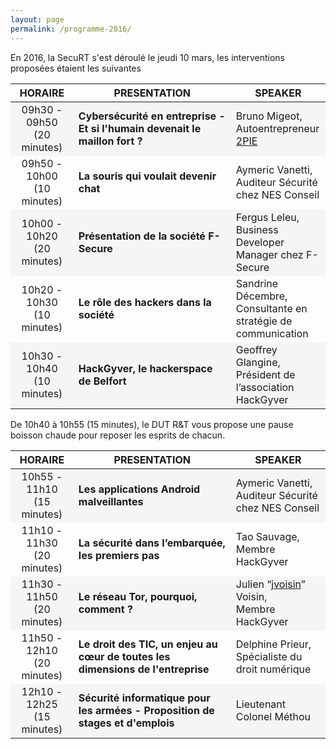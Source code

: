 ```yaml
---
layout: page
permalink: /programme-2016/
---
```


En 2016, la SecuRT s'est déroulé le jeudi 10 mars, les interventions proposées étaient les suivantes

<table>
  <thead>
    <tr style="border-right: none; border-left: none;">
      <th style="text-align: center; width: 20%">HORAIRE</th>
      <th style="width: 50%">PRESENTATION</th>
      <th style="width: 30%">SPEAKER</th>
    </tr>
  </thead>
  <tbody>
    <tr style="background-color: #f5f5f5;">
      <td style="text-align: center">09h30 - 09h50 <br>(20 minutes)</td>
      <td><strong>Cybersécurité en entreprise - Et si l'humain devenait le maillon fort ?</strong></td>
      <td>Bruno Migeot,<br>Autoentrepreneur <a href="http://www.2pie.fr/">2PIE</a></td>
    </tr>
    <tr>
      <td style="text-align: center">09h50 - 10h00 <br>(10 minutes)</td>
      <td><strong>La souris qui voulait devenir chat</strong></td>
      <td>Aymeric Vanetti,<br>Auditeur Sécurité chez NES Conseil</td>
    </tr>
    <tr style="background-color: #f5f5f5;">
      <td style="text-align: center">10h00 - 10h20 <br>(20 minutes)</td>
      <td><strong>Présentation de la société F-Secure</strong></td>
      <td>Fergus Leleu,<br>Business Developer Manager chez F-Secure</td>
    </tr>
    <tr>
      <td style="text-align: center">10h20 - 10h30 <br>(10 minutes)</td>
      <td><strong>Le rôle des hackers dans la société</strong></td>
      <td>Sandrine Décembre,<br>Consultante en stratégie de communication</td>
    </tr>
    <tr style="background-color: #f5f5f5;">
      <td style="text-align: center">10h30 - 10h40 <br>(10 minutes)</td>
      <td><strong>HackGyver, le hackerspace de Belfort</strong></td>
      <td>Geoffrey Glangine,<br>Président de l’association HackGyver</td>
    </tr>
  </tbody>
</table>

<div>
    <p>De 10h40 à 10h55 (15 minutes), le DUT R&amp;T vous propose une pause boisson chaude pour reposer les esprits de chacun.</p>
</div>

<table>
  <thead>
    <tr style="border-right: none; border-left: none;">
      <th style="text-align: center; width: 20%">HORAIRE</th>
      <th style="width: 50%">PRESENTATION</th>
      <th style="width: 30%">SPEAKER</th>
    </tr>
  </thead>
  <tbody>
    <tr style="background-color: #f5f5f5;">
      <td style="text-align: center">10h55 - 11h10 <br>(15 minutes)</td>
      <td><strong>Les applications Android malveillantes</strong></td>
      <td>Aymeric Vanetti,<br>Auditeur Sécurité chez NES Conseil</td>
    </tr>
    <tr>
      <td style="text-align: center">11h10 - 11h30 <br>(20 minutes)</td>
      <td><strong>La sécurité dans l’embarquée, les premiers pas</strong></td>
      <td>Tao Sauvage,<br>Membre HackGyver</td>
    </tr>
    <tr style="background-color: #f5f5f5;">
      <td style="text-align: center">11h30 - 11h50 <br>(20 minutes)</td>
      <td><strong>Le réseau Tor, pourquoi, comment ?</strong></td>
      <td>Julien “<a href="https://dustri.org/">jvoisin</a>” Voisin,<br>Membre HackGyver</td>
    </tr>
    <tr>
      <td style="text-align: center">11h50 - 12h10 <br>(20 minutes)</td>
      <td><strong>Le droit des TIC, un enjeu au cœur de toutes les dimensions de l'entreprise</strong></td>
      <td>Delphine Prieur,<br>Spécialiste du droit numérique</td>
    </tr>
    <tr style="background-color: #f5f5f5;">
      <td style="text-align: center">12h10 - 12h25 <br>(15 minutes)</td>
      <td><strong>Sécurité informatique pour les armées - Proposition de stages et d'emplois</strong></td>
      <td>Lieutenant Colonel Méthou</td>
    </tr>
  </tbody>
</table>
